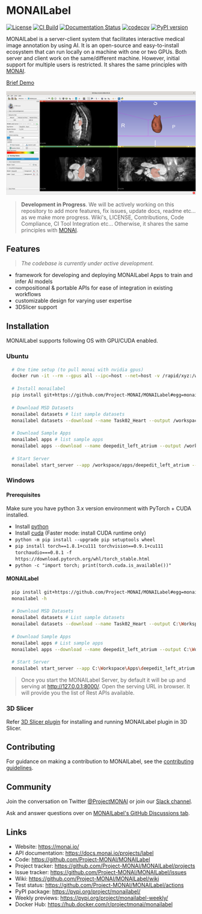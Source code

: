 # MONAILabel

[![License](https://img.shields.io/badge/license-Apache%202.0-green.svg)](https://opensource.org/licenses/Apache-2.0)
[![CI Build](https://github.com/Project-MONAI/MONAILabel/workflows/build/badge.svg?branch=main)](https://github.com/Project-MONAI/MONAILabel/commits/main)
[![Documentation Status](https://readthedocs.org/projects/monailabel/badge/?version=latest)](https://docs.monai.io/projects/label/en/latest/?badge=latest)
[![codecov](https://codecov.io/gh/Project-MONAI/MONAILabel/branch/main/graph/badge.svg)](https://codecov.io/gh/Project-MONAI/MONAILabel)
[![PyPI version](https://badge.fury.io/py/monailabel-weekly.svg)](https://badge.fury.io/py/monailabel-weekly)

MONAILabel is a server-client system that facilitates interactive medical image annotation by using AI. It is an
open-source and easy-to-install ecosystem that can run locally on a machine with one or two GPUs. Both server and client
work on the same/different machine. However, initial support for multiple users is restricted. It shares the same
principles with [MONAI](https://github.com/Project-MONAI).

[Brief Demo](https://www.youtube.com/watch?v=vFirnscuOVI)

<img src="https://raw.githubusercontent.com/Project-MONAI/MONAILabel/main/docs/images/demo.png" width="800"/>

> **Development in Progress**.
> We will be actively working on this repository to add more features, fix issues, update docs, readme etc...
> as we make more progress. Wiki's, LICENSE, Contributions, Code Compliance, CI Tool Integration etc... Otherwise, it shares the same
principles with [MONAI](https://github.com/Project-MONAI).

## Features
> _The codebase is currently under active development._

- framework for developing and deploying MONAILabel Apps to train and infer AI models
- compositional & portable APIs for ease of integration in existing workflows
- customizable design for varying user expertise
- 3DSlicer support


## Installation
MONAILabel supports following OS with GPU/CUDA enabled.

### Ubuntu
```bash
  # One time setup (to pull monai with nvidia gpus)
  docker run -it --rm --gpus all --ipc=host --net=host -v /rapid/xyz:/workspace/ projectmonai/monai:0.5.2
  
  # Install monailabel 
  pip install git+https://github.com/Project-MONAI/MONAILabel#egg=monailabel
  
  # Download MSD Datasets
  monailabel datasets # list sample datasets
  monailabel datasets --download --name Task02_Heart --output /workspace/datasets/
  
  # Download Sample Apps
  monailabel apps # list sample apps
  monailabel apps --download --name deepedit_left_atrium --output /workspace/apps/
  
  # Start Server
  monailabel start_server --app /workspace/apps/deepedit_left_atrium --studies /workspace/datasets/Task02_Heart/imagesTr
```

### Windows

#### Prerequisites
Make sure you have python 3.x version environment with PyTorch + CUDA installed.
- Install [python](https://www.python.org/downloads/)
- Install [cuda](https://developer.nvidia.com/cuda-downloads) (Faster mode: install CUDA runtime only)
- `python -m pip install --upgrade pip setuptools wheel`
- `pip install torch==1.8.1+cu111 torchvision==0.9.1+cu111 torchaudio===0.8.1 -f https://download.pytorch.org/whl/torch_stable.html`
- `python -c "import torch; print(torch.cuda.is_available())"`

#### MONAILabel

```bash
  pip install git+https://github.com/Project-MONAI/MONAILabel#egg=monailabel
  monailabel -h
  
  # Download MSD Datasets
  monailabel datasets # List sample datasets
  monailabel datasets --download --name Task02_Heart --output C:\Workspace\Datasets
  
  # Download Sample Apps
  monailabel apps # List sample apps
  monailabel apps --download --name deepedit_left_atrium --output C:\Workspace\Apps
  
  # Start Server
  monailabel start_server --app C:\Workspace\Apps\deepedit_left_atrium --studies C:\Workspace\Datasets\Task02_Heart\imagesTr
```

> Once you start the MONAILabel Server, by default it will be up and serving at http://127.0.0.1:8000/. Open the serving
  URL in browser. It will provide you the list of Rest APIs available.

### 3D Slicer

Refer [3D Slicer plugin](plugins/slicer) for installing and running MONAILabel plugin in 3D Slicer.

## Contributing
For guidance on making a contribution to MONAILabel, see the [contributing guidelines](CONTRIBUTING.md).

## Community
Join the conversation on Twitter [@ProjectMONAI](https://twitter.com/ProjectMONAI) or join our [Slack channel](https://forms.gle/QTxJq3hFictp31UM9).

Ask and answer questions over on [MONAILabel's GitHub Discussions tab](https://github.com/Project-MONAI/MONAILabel/discussions).

## Links
- Website: https://monai.io/
- API documentation: https://docs.monai.io/projects/label
- Code: https://github.com/Project-MONAI/MONAILabel
- Project tracker: https://github.com/Project-MONAI/MONAILabel/projects
- Issue tracker: https://github.com/Project-MONAI/MONAILabel/issues
- Wiki: https://github.com/Project-MONAI/MONAILabel/wiki
- Test status: https://github.com/Project-MONAI/MONAILabel/actions
- PyPI package: https://pypi.org/project/monailabel/
- Weekly previews: https://pypi.org/project/monailabel-weekly/
- Docker Hub: https://hub.docker.com/r/projectmonai/monailabel
